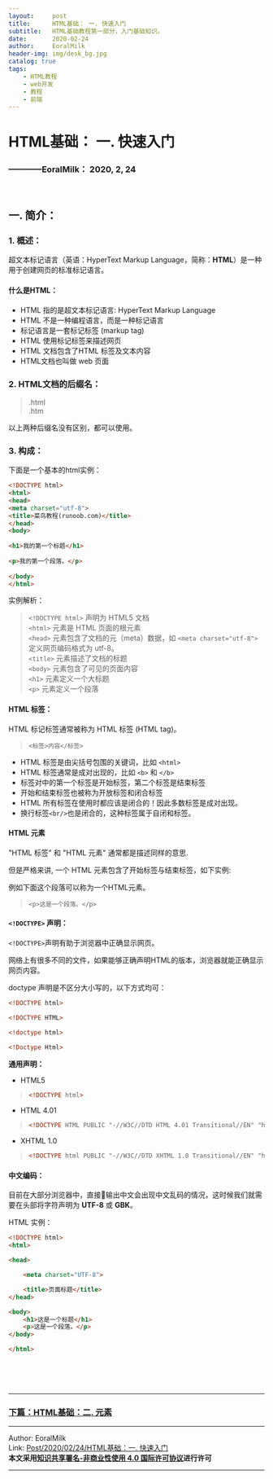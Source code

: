 ```yaml
---
layout:     post                    
title:      HTML基础： 一. 快速入门             
subtitle:   HTML基础教程第一部分，入门基础知识。
date:       2020-02-24           
author:     EoralMilk             
header-img: img/desk_bg.jpg    
catalog: true                    
tags:        
    - HTML教程
    - web开发
    - 教程
    - 前端
---
```



# HTML基础： 一. 快速入门
### ————EoralMilk： 2020, 2, 24
<br/>  

## 一. 简介：
### 1. 概述：
超文本标记语言（英语：HyperText Markup Language，简称：**HTML**）是一种用于创建网页的标准标记语言。

#### 什么是HTML：
- HTML 指的是超文本标记语言: HyperText Markup Language
- HTML 不是一种编程语言，而是一种标记语言
- 标记语言是一套标记标签 (markup tag)
- HTML 使用标记标签来描述网页
- HTML 文档包含了HTML 标签及文本内容
- HTML文档也叫做 web 页面


### 2. HTML文档的后缀名：  
> .html  
> .htm  

以上两种后缀名没有区别，都可以使用。

### 3. 构成： 
下面是一个基本的html实例：  

```html
<!DOCTYPE html>
<html>
<head>
<meta charset="utf-8">
<title>菜鸟教程(runoob.com)</title>
</head>
<body>
 
<h1>我的第一个标题</h1>
 
<p>我的第一个段落。</p>
 
</body>
</html>
```  

实例解析： 

> `<!DOCTYPE html>`   声明为 HTML5 文档  
> `<html>`            元素是 HTML 页面的根元素  
> `<head>`            元素包含了文档的元（meta）数据，如 `<meta charset="utf-8">` 定义网页编码格式为 utf-8。  
> `<title>`           元素描述了文档的标题  
> `<body>`            元素包含了可见的页面内容  
> `<h1>`              元素定义一个大标题  
> `<p>`               元素定义一个段落  

#### HTML 标签：  
HTML 标记标签通常被称为 HTML 标签 (HTML tag)。 

> `<标签>内容</标签>`

- HTML 标签是由尖括号包围的关键词，比如 `<html>`
- HTML 标签通常是成对出现的，比如 `<b>` 和 `</b>`
- 标签对中的第一个标签是开始标签，第二个标签是结束标签
- 开始和结束标签也被称为开放标签和闭合标签
- HTML 所有标签在使用时都应该是闭合的！因此多数标签是成对出现。
- 换行标签`<br/>`也是闭合的，这种标签属于自闭和标签。 

#### HTML 元素
"HTML 标签" 和 "HTML 元素" 通常都是描述同样的意思.

但是严格来讲, 一个 HTML 元素包含了开始标签与结束标签，如下实例:

例如下面这个段落可以称为一个HTML元素。
> `<p>这是一个段落。</p>`

#### `<!DOCTYPE>` 声明： 
`<!DOCTYPE>`声明有助于浏览器中正确显示网页。

网络上有很多不同的文件，如果能够正确声明HTML的版本，浏览器就能正确显示网页内容。

doctype 声明是不区分大小写的，以下方式均可： 

```html
<!DOCTYPE html>

<!DOCTYPE HTML>

<!doctype html>

<!Doctype Html>
```  

**通用声明：**

- HTML5
> ```html
> <!DOCTYPE html>
> ```


- HTML 4.01
> ```html
> <!DOCTYPE HTML PUBLIC "-//W3C//DTD HTML 4.01 Transitional//EN" "http://www.w3.org/TR/html4/loose.dtd">
> ```

- XHTML 1.0
> ```html
> <!DOCTYPE html PUBLIC "-//W3C//DTD XHTML 1.0 Transitional//EN" "http://www.w3.org/TR/xhtml1/DTD/xhtml1-transitional.dtd">
> ```

#### 中文编码：
目前在大部分浏览器中，直接输出中文会出现中文乱码的情况，这时候我们就需要在头部将字符声明为 **UTF-8** 或 **GBK**。

HTML 实例：  

```html
<!DOCTYPE html>
<html>

<head>

    <meta charset="UTF-8">

    <title>页面标题</title>
</head>

<body>
    <h1>这是一个标题</h1>
    <p>这是一个段落。</p> 
</body>

</html>
```  
<br/>  
<br/>
<br/>

---  

### [下篇：HTML基础：二. 元素](2020-02-24-HTML基础（二）.md)


---  

Author: EoralMilk  
Link: [Post/2020/02/24/HTML基础：一. 快速入门](https://eoralmilk.github.io/2020/02/24/HTML%E5%9F%BA%E7%A1%80-%E4%B8%80/)   
**本文采用[知识共享署名-非商业性使用 4.0 国际许可协议](https://creativecommons.org/licenses/by-nc-sa/4.0/)进行许可**  

---  

